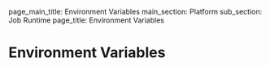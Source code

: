 page_main_title: Environment Variables
main_section: Platform
sub_section: Job Runtime
page_title: Environment Variables

# Environment Variables
